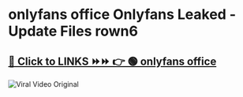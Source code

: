 
 # onlyfans office Onlyfans Leaked - Update Files rown6

## <h2><a href="https://clipsfans.com/onlyfans_office&ref=git">🔗 Click to LINKS ⏩⏩ 👉 🟢 onlyfans office </a></h2>

<a href="https://clipsfans.com/onlyfans_office&ref=git" rel="nofollow" data-target="animated-image.originalLink"><img src="https://i.ibb.co.com/xMMVF88/686577567.gif" alt="Viral Video Original" style="max-width: 100%; display: inline-block;" data-target="animated-image.originalImage"></a>

